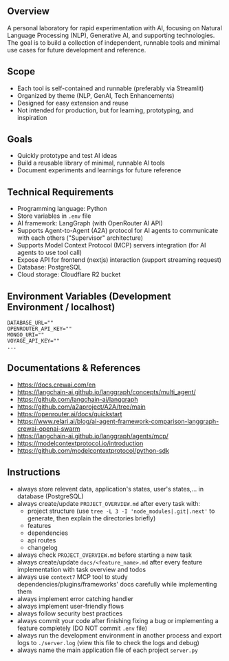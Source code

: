 ## Overview
A personal laboratory for rapid experimentation with AI, focusing on Natural Language Processing (NLP), Generative AI, and supporting technologies. The goal is to build a collection of independent, runnable tools and minimal use cases for future development and reference.

## Scope
- Each tool is self-contained and runnable (preferably via Streamlit)
- Organized by theme (NLP, GenAI, Tech Enhancements)
- Designed for easy extension and reuse
- Not intended for production, but for learning, prototyping, and inspiration

## Goals
- Quickly prototype and test AI ideas
- Build a reusable library of minimal, runnable AI tools
- Document experiments and learnings for future reference

## Technical Requirements
- Programming language: Python
- Store variables in `.env` file
- AI framework: LangGraph (with OpenRouter AI API)
- Supports Agent-to-Agent (A2A) protocol for AI agents to communicate with each others ("Supervisor" architecture)
- Supports Model Context Protocol (MCP) servers integration (for AI agents to use tool call)
- Expose API for frontend (nextjs) interaction (support streaming request)
- Database: PostgreSQL
- Cloud storage: Cloudflare R2 bucket

## Environment Variables (Development Environment / localhost)

```
DATABASE_URL=""
OPENROUTER_API_KEY=""
MONGO_URI=""
VOYAGE_API_KEY=""
...
```

## Documentations & References
* https://docs.crewai.com/en
* https://langchain-ai.github.io/langgraph/concepts/multi_agent/
* https://github.com/langchain-ai/langgraph
* https://github.com/a2aproject/A2A/tree/main
* https://openrouter.ai/docs/quickstart
* https://www.relari.ai/blog/ai-agent-framework-comparison-langgraph-crewai-openai-swarm
* https://langchain-ai.github.io/langgraph/agents/mcp/
* https://modelcontextprotocol.io/introduction
* https://github.com/modelcontextprotocol/python-sdk

## Instructions
* always store relevent data, application's states, user's states,... in database (PostgreSQL)
* always create/update `PROJECT_OVERVIEW.md` after every task with:
    * project structure (use `tree -L 3 -I 'node_modules|.git|.next'` to generate, then explain the directories briefly)
    * features
    * dependencies
    * api routes
    * changelog
* always check `PROJECT_OVERVIEW.md` before starting a new task
* always create/update `docs/<feature_name>.md` after every feature implementation with task overview and todos
* always use `context7` MCP tool to study dependencies/plugins/frameworks' docs carefully while implementing them
* always implement error catching handler
* always implement user-friendly flows
* always follow security best practices
* always commit your code after finishing fixing a bug or implementing a feature completely (DO NOT commit `.env` file)
* always run the development environment in another process and export logs to `./server.log` (view this file to check the logs and debug)
* always name the main application file of each project `server.py`